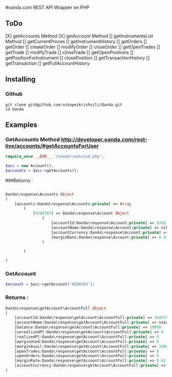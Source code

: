 #oanda.com REST API Wrapper on PHP
## ToDo
[X] getAccounts Method
[X] getAccount Method
[] getInstrumentsList Method
[] getCurrentProces
[] getInstrumentHistory
[] getOrders
[] getOrder
[] createOrder
[] modifyOrder
[] closeOrder
[] getOpenTrades
[] getTrade
[] modifyTrade
[] closeTrade
[] getOpenPositions
[] getPositionForInstrument
[] closePosition
[] getTransactionHistory
[] getTransaction
[] getFullAccountHistory

## Installing
### Github

```
git clone git@github.com:nikopeikrishvili/Oanda.git
cd Oanda
```

## Examples
### GetAccounts Method http://developer.oanda.com/rest-live/accounts/#getAccountsForUser
```PHP
require_once __DIR__.'/vendor/autolod.php';
```
``` PHP
$acc = new Account();
$accounts = $acc->getAccounts();

```
###Returns : 
```PHP

Oanda\response\Accounts Object
(
    [accounts:Oanda\response\Accounts:private] => Array
        (
            [9288783] => Oanda\response\Account Object
                (
                    [accountId:Oanda\response\Account:private] => 9288783
                    [accountName:Oanda\response\Account:private] => nikopeikrishvili
                    [accountCurrency:Oanda\response\Account:private] => USD
                    [marginRate:Oanda\response\Account:private] => 0.02
                )

        )

)

```

### GetAccount

```PHP
$account = $acc->getAccount('9288783');
```

### Returns : 
```PHP
Oanda\response\getAccount\AccountFull Object
(
    [accountId:Oanda\response\getAccount\AccountFull:private] => 9288783
    [accountName:Oanda\response\getAccount\AccountFull:private] => nikopeikrishvili
    [balance:Oanda\response\getAccount\AccountFull:private] => 10000
    [unrealizedPl:Oanda\response\getAccount\AccountFull:private] => 0
    [realizedPl:Oanda\response\getAccount\AccountFull:private] => 0
    [marginUsed:Oanda\response\getAccount\AccountFull:private] => 0
    [marginAvail:Oanda\response\getAccount\AccountFull:private] => 10000
    [openTrades:Oanda\response\getAccount\AccountFull:private] => 0
    [openOrders:Oanda\response\getAccount\AccountFull:private] => 0
    [marginRate:Oanda\response\getAccount\AccountFull:private] => 0.02
    [accountCurrency:Oanda\response\getAccount\AccountFull:private] => USD
)

```
